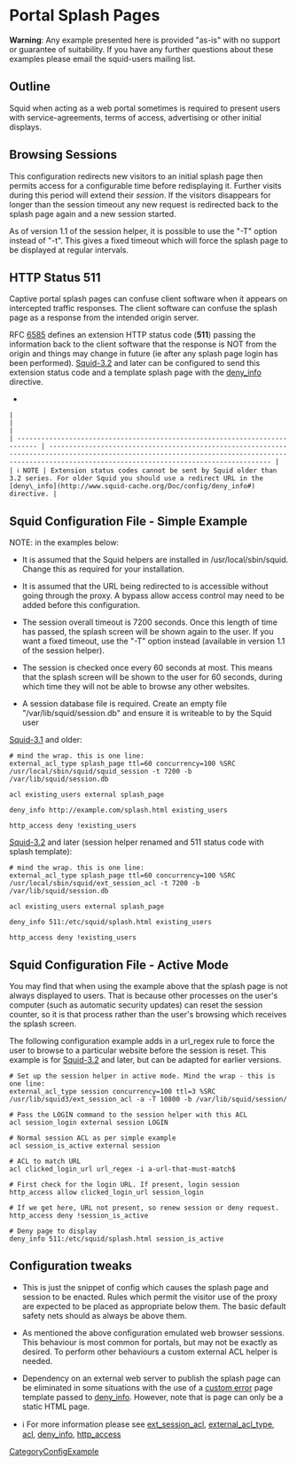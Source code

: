 # Portal Splash Pages

**Warning**: Any example presented here is provided "as-is" with no
support or guarantee of suitability. If you have any further questions
about these examples please email the squid-users mailing list.

## Outline

Squid when acting as a web portal sometimes is required to present users
with service-agreements, terms of access, advertising or other initial
displays.

## Browsing Sessions

This configuration redirects new visitors to an initial splash page then
permits access for a configurable time before redisplaying it. Further
visits during this period will extend their *session*. If the visitors
disappears for longer than the session timeout any new request is
redirected back to the splash page again and a new session started.

As of version 1.1 of the session helper, it is possible to use the "-T"
option instead of "-t". This gives a fixed timeout which will force the
splash page to be displayed at regular intervals.

## HTTP Status 511

Captive portal splash pages can confuse client software when it appears
on intercepted traffic responses. The client software can confuse the
splash page as a response from the intended origin server.

RFC [6585](https://tools.ietf.org/rfc/rfc6585#) defines an extension
HTTP status code (**511**) passing the information back to the client
software that the response is NOT from the origin and things may change
in future (ie after any splash page login has been performed).
[Squid-3.2](/Releases/Squid-3.2#)
and later can be configured to send this extension status code and a
template splash page with the
[deny\_info](http://www.squid-cache.org/Doc/config/deny_info#)
directive.

  - 
    
    |                                                                             |                                                                                                                                                                                                      |
    | --------------------------------------------------------------------------- | ---------------------------------------------------------------------------------------------------------------------------------------------------------------------------------------------------- |
    | ℹ️ NOTE | Extension status codes cannot be sent by Squid older than 3.2 series. For older Squid you should use a redirect URL in the [deny\_info](http://www.squid-cache.org/Doc/config/deny_info#) directive. |
    

## Squid Configuration File - Simple Example

NOTE: in the examples below:

  - It is assumed that the Squid helpers are installed in
    /usr/local/sbin/squid. Change this as required for your
    installation.

  - It is assumed that the URL being redirected to is accessible without
    going through the proxy. A bypass allow access control may need to
    be added before this configuration.

  - The session overall timeout is 7200 seconds. Once this length of
    time has passed, the splash screen will be shown again to the user.
    If you want a fixed timeout, use the "-T" option instead (available
    in version 1.1 of the session helper).

  - The session is checked once every 60 seconds at most. This means
    that the splash screen will be shown to the user for 60 seconds,
    during which time they will not be able to browse any other
    websites.

  - A session database file is required. Create an empty file
    "/var/lib/squid/session.db" and ensure it is writeable to by the
    Squid user

[Squid-3.1](/Releases/Squid-3.1#)
and older:

    # mind the wrap. this is one line:
    external_acl_type splash_page ttl=60 concurrency=100 %SRC /usr/local/sbin/squid/squid_session -t 7200 -b /var/lib/squid/session.db
    
    acl existing_users external splash_page
    
    deny_info http://example.com/splash.html existing_users
    
    http_access deny !existing_users

[Squid-3.2](/Releases/Squid-3.2#)
and later (session helper renamed and 511 status code with splash
template):

    # mind the wrap. this is one line:
    external_acl_type splash_page ttl=60 concurrency=100 %SRC /usr/local/sbin/squid/ext_session_acl -t 7200 -b /var/lib/squid/session.db
    
    acl existing_users external splash_page
    
    deny_info 511:/etc/squid/splash.html existing_users
    
    http_access deny !existing_users

## Squid Configuration File - Active Mode

You may find that when using the example above that the splash page is
not always displayed to users. That is because other processes on the
user's computer (such as automatic security updates) can reset the
session counter, so it is that process rather than the user's browsing
which receives the splash screen.

The following configuration example adds in a url\_regex rule to force
the user to browse to a particular website before the session is reset.
This example is for
[Squid-3.2](/Releases/Squid-3.2#)
and later, but can be adapted for earlier versions.

    # Set up the session helper in active mode. Mind the wrap - this is one line:
    external_acl_type session concurrency=100 ttl=3 %SRC /usr/lib/squid3/ext_session_acl -a -T 10800 -b /var/lib/squid/session/
    
    # Pass the LOGIN command to the session helper with this ACL
    acl session_login external session LOGIN
    
    # Normal session ACL as per simple example
    acl session_is_active external session
    
    # ACL to match URL
    acl clicked_login_url url_regex -i a-url-that-must-match$
    
    # First check for the login URL. If present, login session
    http_access allow clicked_login_url session_login
    
    # If we get here, URL not present, so renew session or deny request.
    http_access deny !session_is_active
    
    # Deny page to display
    deny_info 511:/etc/squid/splash.html session_is_active

## Configuration tweaks

  - This is just the snippet of config which causes the splash page and
    session to be enacted. Rules which permit the visitor use of the
    proxy are expected to be placed as appropriate below them. The basic
    default safety nets should as always be above them.

  - As mentioned the above configuration emulated web browser sessions.
    This behaviour is most common for portals, but may not be exactly as
    desired. To perform other behaviours a custom external ACL helper is
    needed.

  - Dependency on an external web server to publish the splash page can
    be eliminated in some situations with the use of a [custom
    error](/Features/CustomErrors#)
    page template passed to
    [deny\_info](http://www.squid-cache.org/Doc/config/deny_info#).
    However, note that is page can only be a static HTML page.

  - ℹ️
    For more information please see
    [ext\_session\_acl](http://www.squid-cache.org/Versions/v3/3.2/manuals/ext_session_acl.html),
    [external\_acl\_type](http://www.squid-cache.org/Doc/config/external_acl_type/),
    [acl](http://www.squid-cache.org/Doc/config/acl/),
    [deny\_info](http://www.squid-cache.org/Doc/config/deny_info/),
    [http\_access](http://www.squid-cache.org/Doc/config/http_access/)

[CategoryConfigExample](/CategoryConfigExample#)
